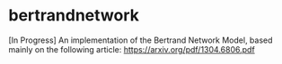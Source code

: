 # bertrandnetwork
[In Progress] An implementation of the Bertrand Network Model, based mainly on the following article: https://arxiv.org/pdf/1304.6806.pdf
